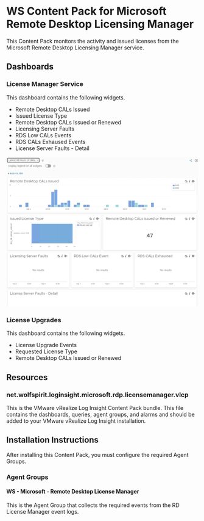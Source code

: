 # WS Content Pack for Microsoft Remote Desktop Licensing Manager

This Content Pack monitors the activity and issued licenses from the Microsoft Remote Desktop Licensing Manager service.

## Dashboards

### License Manager Service

This dashboard contains the following widgets.

* Remote Desktop CALs Issued
* Issued License Type
* Remote Desktop CALs Issued or Renewed
* Licensing Server Faults
* RDS Low CALs Events
* RDS CALs Exhaused Events
* License Server Faults - Detail

![License Manager Services](resources/ws-msrdlicensing-01.png?raw=true)

### License Upgrades

This dashboard contains the following widgets.

* License Upgrade Events
* Requested License Type
* Remote Desktop CALs Issued or Renewed

## Resources

### net.wolfspirit.loginsight.microsoft.rdp.licensemanager.vlcp

This is the VMware vRealize Log Insight Content Pack bundle. This file contains the dashboards, queries, agent groups, and alarms and should be added to your VMware vRealize Log Insight installation.

## Installation Instructions

After installing this Content Pack, you must configure the required Agent Groups.

### Agent Groups

#### WS - Microsoft - Remote Desktop License Manager

This is the Agent Group that collects the required events from the RD License Manager event logs.

